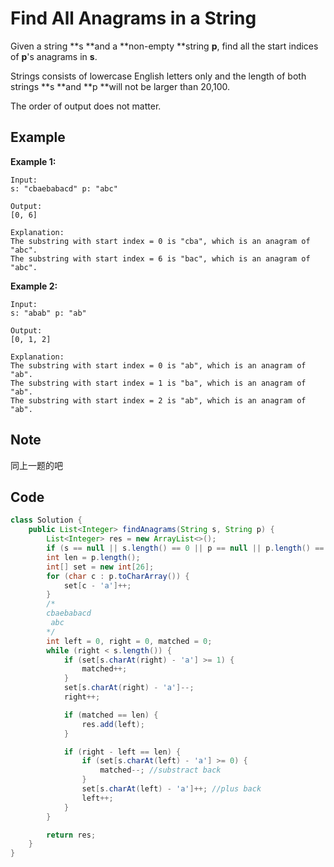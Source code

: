 # Find All Anagrams in a String

Given a string **s **and a **non-empty **string **p**, find all the start indices of **p**'s anagrams in **s**.

Strings consists of lowercase English letters only and the length of both strings **s **and **p **will not be larger than 20,100.

The order of output does not matter.

## Example

**Example 1:**

```
Input:
s: "cbaebabacd" p: "abc"

Output:
[0, 6]

Explanation:
The substring with start index = 0 is "cba", which is an anagram of "abc".
The substring with start index = 6 is "bac", which is an anagram of "abc".
```

**Example 2:**

```
Input:
s: "abab" p: "ab"

Output:
[0, 1, 2]

Explanation:
The substring with start index = 0 is "ab", which is an anagram of "ab".
The substring with start index = 1 is "ba", which is an anagram of "ab".
The substring with start index = 2 is "ab", which is an anagram of "ab".
```

## Note

同上一题的吧

## Code

```java
class Solution {
    public List<Integer> findAnagrams(String s, String p) {
        List<Integer> res = new ArrayList<>();
        if (s == null || s.length() == 0 || p == null || p.length() == 0) return res;
        int len = p.length();
        int[] set = new int[26];
        for (char c : p.toCharArray()) {
            set[c - 'a']++;
        }
        /*
        cbaebabacd
         abc
        */
        int left = 0, right = 0, matched = 0;
        while (right < s.length()) {
            if (set[s.charAt(right) - 'a'] >= 1) {
                matched++;
            }
            set[s.charAt(right) - 'a']--;
            right++;

            if (matched == len) {
                res.add(left);
            }

            if (right - left == len) {
                if (set[s.charAt(left) - 'a'] >= 0) { 
                    matched--; //substract back
                }
                set[s.charAt(left) - 'a']++; //plus back
                left++;
            }
        }

        return res;
    }
}
```

